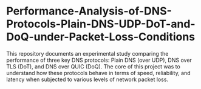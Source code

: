 # Performance-Analysis-of-DNS-Protocols-Plain-DNS-UDP-DoT-and-DoQ-under-Packet-Loss-Conditions
This repository documents an experimental study comparing the performance of three key DNS protocols: Plain DNS (over UDP), DNS over TLS (DoT), and DNS over QUIC (DoQ). The core of this project was to understand how these protocols behave in terms of speed, reliability, and latency when subjected to various levels of network packet loss.
